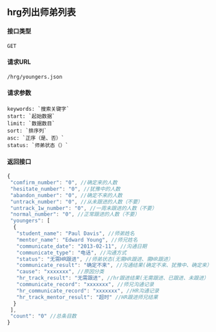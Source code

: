 ## hrg列出师弟列表
#### 接口类型
	GET
#### 请求URL
	/hrg/youngers.json
#### 请求参数
	keywords: `搜索关键字`
	start: `起始数据`
	limit: `数据数目`
	sort: `排序列`
	asc: `正序（是、否）`
	status: `师弟状态（）`
#### 返回接口
```js
{
 "comfirm_number": "0", //确定来的人数
 "hesitate_number": "0", //犹豫中的人数
 "abandon_number": "0", //确定不来的人数
 "untrack_number": "0", //从未跟进的人数（不要）
 "untrack_1w_number": "0", //一周未跟进的人数（不要）
 "normal_number": "0", //正常跟进的人数（不要）
 "youngers": [
  {
   "student_name": "Paul Davis", //师弟姓名
   "mentor_name": "Edward Young", //师兄姓名
   "communicate_date": "2013-02-11", //沟通日期
   "communicate_type": "电话", //沟通方式
   "status": "无需HR跟进", //师弟状态(无需HR跟进、需HR跟进）
   "communicate_result": "确定不来", //沟通结果(确定不来、犹豫中、确定来）
   "cause": "xxxxxxx", //原因分类
   "hr_track_result": "无需跟进", //hr跟进结果(无需跟进、已跟进、未跟进）
   "communicate_record": "xxxxxxx", //师兄沟通记录
   "hr_communicate_record": "xxxxxxx", //HR沟通记录
   "hr_track_mentor_result": "超时" //HR跟进师兄结果
  }
 ],
 "count": "0" //总条目数
}
```